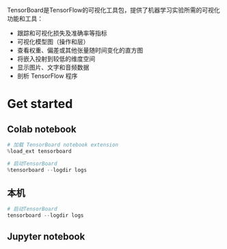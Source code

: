 TensorBoard是TensorFlow的可视化工具包，提供了机器学习实验所需的可视化功能和工具：

+ 跟踪和可视化损失及准确率等指标
+ 可视化模型图（操作和层）
+ 查看权重、偏差或其他张量随时间变化的直方图
+ 将嵌入投射到较低的维度空间
+ 显示图片、文字和音频数据
+ 剖析 TensorFlow 程序

 

# Get started

## Colab notebook

```python
# 加载 TensorBoard notebook extension
%load_ext tensorboard
```

```python
# 启动TensorBoard
%tensorboard --logdir logs
```



## 本机

```python
# 启动TensorBoard
tensorboard --logdir logs
```



## Jupyter notebook

